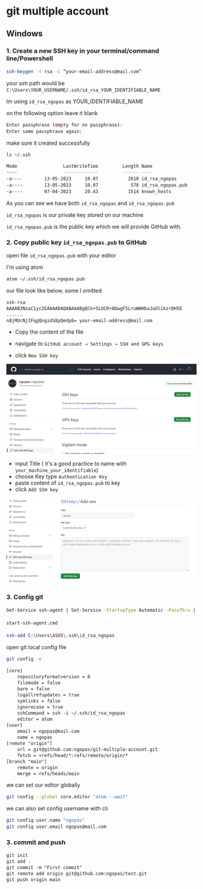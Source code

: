 # git multiple account

## Windows


### 1. Create a new SSH key in your terminal/command line/Powershell

```sh
ssh-keygen -t rsa -C “your-email-address@mail.com”
```
your ssh path would be `C:\Users\YOUR_USERNAME/.ssh/id_rsa_YOUR_IDENTIFIABLE_NAME`

Im using `id_rsa_ngopas` as YOUR_IDENTIFIABLE_NAME

on the following option leave it blank

```sh
Enter passphrase (empty for no passphrase):
Enter same passphrase again:
```

make sure it created successfully
```
ls ~/.ssh
```

```sh
Mode                 LastWriteTime         Length Name
----                 -------------         ------ ----
-a----        13-05-2023     10.07           2610 id_rsa_ngopas
-a----        13-05-2023     10.07            578 id_rsa_ngopas.pub
-a----        07-04-2023     20.43           1514 known_hosts
```

As you can see we have both `id_rsa_ngopas` and `id_rsa_ngopas.pub`

`id_rsa_ngopas` is our private key stored on our machine

`id_rsa_ngopas.pub` is the public key which we will provide GitHub with.

### 2. Copy public key `id_rsa_ngopas.pub` to GitHub

open file `id_rsa_ngopas.pub` with your editor

I'm using atom

```sh
atom ~/.ssh/id_rsa_ngopas.pub
```

our file look like below, some I omitted

```cert
ssh-rsa AAAAB3NzaC1yc2EAAAADAQABAAABgQCk+5LUCR+ADwgF5LruWWHbaJoOlikzrDH5E
......
n8jMUcNjIFqgQngidS8pQedp8= your-email-address@mail.com
```

- Copy the content of the file

- navigate to `GitHub account → Settings → SSH and GPG keys`

- click `New SSH key`

![settings-key](./images/settings-keys.png)

- input Title ( it's a good practice to name with `your_machine_your_identifiable`)
- choose Key type `Authentication Key`
- paste content of `id_rsa_ngopas.pub` to key
- click `Add SSH key`

![add new key](./images/ssh-keys-add-new.png)

### 3. Config git


```sh
Get-Service ssh-agent | Set-Service -StartupType Automatic -PassThru | Start-Service

start-ssh-agent.cmd

ssh-add C:\Users\ASUS\.ssh\id_rsa_ngopas
```

open git local config file

```sh
git config -e
```

```config
[core]
	repositoryformatversion = 0
	filemode = false
	bare = false
	logallrefupdates = true
	symlinks = false
	ignorecase = true
	sshCommand = ssh -i ~/.ssh/id_rsa_ngopas
	editor = atom
[user]
	email = ngopas@mail.com
	name = ngopas
[remote "origin"]
	url = git@github.com:ngopas/git-multiple-account.git
	fetch = +refs/head/*:refs/remote/origin/*
[branch "main"]
	remote = origin
	merge = refs/heads/main
```


we can set our editor globally

```sh
git config --global core.editor "atom --wait"
```

we can also set config username with cli

```sh
git config user.name "ngopas"
git config user.email ngopas@mail.com
```

### 3. commit and push 
```
git init
git add .
git commit -m "First commit"
git remote add origin git@github.com:ngopas/test.git
git push origin main
```